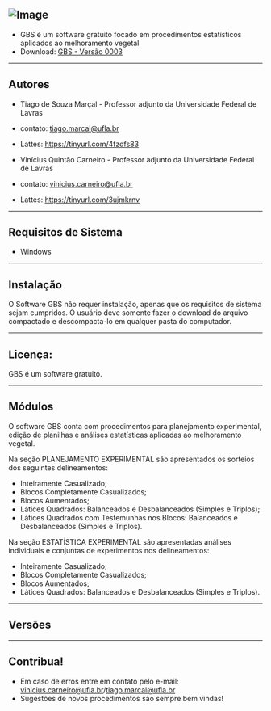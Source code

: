 
![Image](https://github.com/user-attachments/assets/762d2f59-8eb0-40eb-913f-c98ffc2f9c34)
---

- GBS é um software gratuito focado em procedimentos estatísticos aplicados ao melhoramento vegetal
- Download: [GBS - Versão 0003](https://github.com/VQCarneiro/GBS/raw/refs/heads/VERSOES/GBS_v0003.rar?download=)

---
## Autores

- Tiago de Souza Marçal - Professor adjunto da Universidade Federal de Lavras 
- contato: tiago.marcal@ufla.br
- Lattes: https://tinyurl.com/4fzdfs83

- Vinícius Quintão Carneiro - Professor adjunto da Universidade Federal de Lavras 
- contato: vinicius.carneiro@ufla.br
- Lattes: https://tinyurl.com/3ujmkrnv

---
## Requisitos de Sistema

- Windows

---
## Instalação

O Software GBS não requer instalação, apenas que os requisitos de sistema sejam cumpridos. O usuário deve somente fazer o download do arquivo compactado e descompacta-lo em qualquer pasta do computador.

---
## Licença:

GBS é um software gratuito.

---
## Módulos

O software GBS conta com procedimentos para planejamento experimental, edição de planilhas e análises estatísticas aplicadas ao melhoramento vegetal. 

Na seção PLANEJAMENTO EXPERIMENTAL são apresentados os sorteios dos seguintes delineamentos:
- Inteiramente Casualizado;
- Blocos Completamente Casualizados;
- Blocos Aumentados;
- Látices Quadrados: Balanceados e Desbalanceados (Simples e Triplos);
- Látices Quadrados com Testemunhas nos Blocos: Balanceados e Desbalanceados (Simples e Triplos).

Na seção ESTATÍSTICA EXPERIMENTAL são apresentadas análises individuais e conjuntas de experimentos nos delineamentos:
- Inteiramente Casualizado;
- Blocos Completamente Casualizados;
- Blocos Aumentados;
- Látices Quadrados: Balanceados e Desbalanceados (Simples e Triplos).
---
## Versões

---

## Contribua!

- Em caso de erros entre em contato pelo e-mail: vinicius.carneiro@ufla.br/tiago.marcal@ufla.br
- Sugestões de novos procedimentos são sempre bem vindas!
